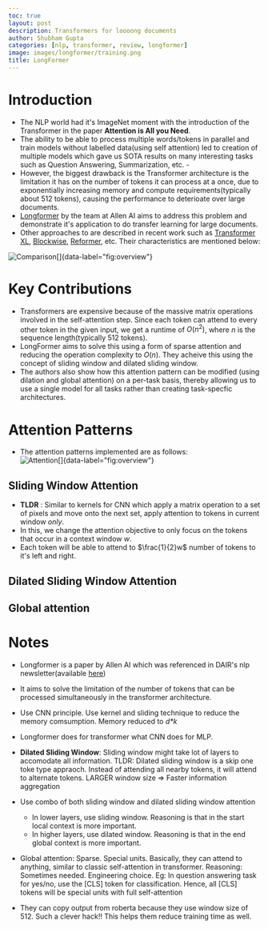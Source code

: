 ```yaml
---
toc: true
layout: post
description: Transformers for loooong documents
author: Shubham Gupta
categories: [nlp, transformer, review, longformer]
image: images/longformer/training.png
title: LongFormer
---
```


# Introduction

- The NLP world had it's ImageNet moment with the introduction of the Transformer in the paper **Attention is All you Need**. 
- The ability to be able to process multiple words/tokens in parallel and train models without labelled data(using self attention) led to creation of multiple models which gave us SOTA results on many interesting tasks such as Question Answering, Summarization, etc. -
- However, the biggest drawback is the Transformer architecture is the limitation it has on the number of tokens it can process at a once, due to exponentially increasing memory and compute requirements(typically about 512 tokens), causing the performance to deterioate over large documents. 
- [Longformer](https://arxiv.org/abs/2004.05150) by the team at Allen AI aims to address this problem and demonstrate it's application to do transfer learning for large documents.
- Other approaches to are described in recent work such as [Transformer XL](link), [Blockwise](link), [Reformer](link), etc. Their characteristics are mentioned below:

![Comparison[]{data-label="fig:overview"}]({{site.baseurl}}/images/longformer/comparison.png)

# Key Contributions

- Transformers are expensive because of the massive matrix operations involved in the self-attention step. Since each token can attend to every other token in the given input, we get a runtime of $O(n^2)$, where $n$ is the sequence length(typically 512 tokens).
- LongFormer aims to solve this using a form of sparse attention and reducing the operation complexity to $O(n)$. They acheive this using the concept of sliding window and dilated sliding window. 
- The authors also show how this attention pattern can be modified (using dilation and global attention) on a per-task basis, thereby allowing us to use a single model for all tasks rather than creating task-specfic architectures.

# Attention Patterns
- The attention patterns implemented are as follows:
![Attention[]{data-label="fig:overview"}]({{site.baseurl}}/images/longformer/attention.png)

## Sliding Window Attention

- **TLDR** : Similar to kernels for CNN which apply a matrix operation to a set of pixels and move onto the next set, apply attention to tokens in current window _only_.
- In this, we change the attention objective to only focus on the tokens that occur in a context window $w$. 
- Each token will be able to attend to $\frac{1}{2}w$ number of tokens to it's left and right.

## Dilated Sliding Window Attention


## Global attention


# Notes 

- Longformer is a paper by Allen AI which was referenced in DAIR's nlp newsletter(available [here](https://dair.ai/NLP_Newsletter_10_en/))
- It aims to solve the limitation of the number of tokens that can be processed simultaneously in the transformer architecture.
- Use CNN principle. Use kernel and sliding technique to reduce the memory comsumption. Memory reduced to _d*k_
- Longformer does for transformer what CNN does for MLP.
- **Dilated Sliding Window**: Sliding window might take lot of layers to accomodate all information. TLDR: Dilated sliding window is a skip one toke type appraoch. Instead of attending all nearby tokens, it will attend to alternate tokens. LARGER window size => Faster information aggregation
- Use combo of both sliding window and dilated sliding window attention
  - In lower layers, use sliding window. Reasoning is that in the start local context is more important.
  - In higher layers, use dilated window. Reasoning is that in the end global context is more important.

- Global attention: Sparse. Special units. Basically, they can attend to anything, similar to classic self-attention in transformer. Reasoning: Sometimes needed. Engineering choice. Eg: In question answering task for yes/no, use the [CLS] token for classification. Hence, all [CLS] tokens will be special units with full self-attention

- They can copy output from roberta because they use window size of 512. Such a clever hack!! This helps them reduce training time as well.
